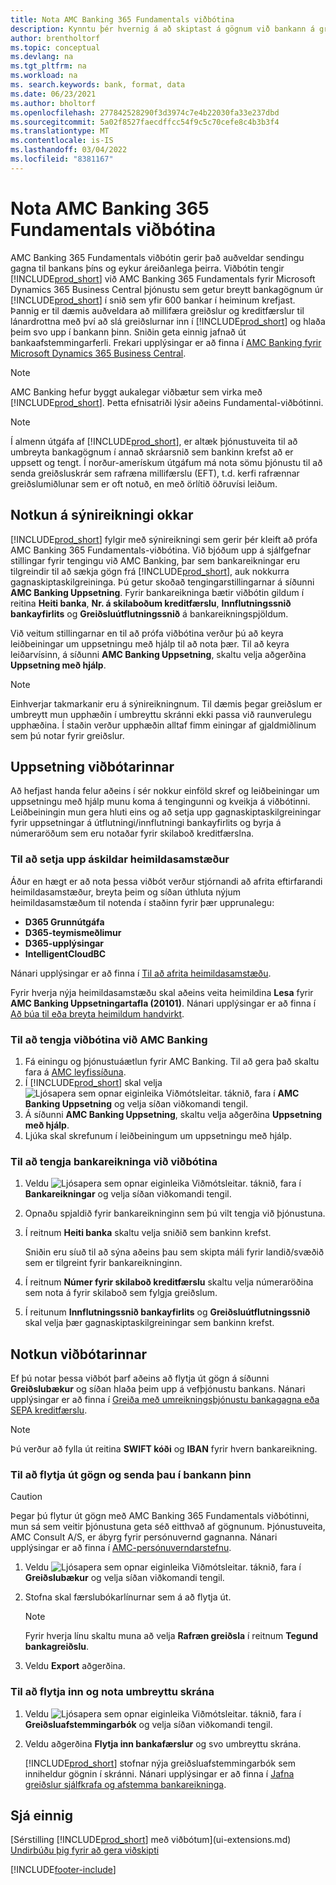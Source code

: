 ```yaml
---
title: Nota AMC Banking 365 Fundamentals viðbótina
description: Kynntu þér hvernig á að skiptast á gögnum við bankann á greiðlegan hátt með því að umbreyta gögnum í það snið sem krafist er.
author: brentholtorf
ms.topic: conceptual
ms.devlang: na
ms.tgt_pltfrm: na
ms.workload: na
ms. search.keywords: bank, format, data
ms.date: 06/23/2021
ms.author: bholtorf
ms.openlocfilehash: 277842528290f3d3974c7e4b22030fa33e237dbd
ms.sourcegitcommit: 5a02f8527faecdffcc54f9c5c70cefe8c4b3b3f4
ms.translationtype: MT
ms.contentlocale: is-IS
ms.lasthandoff: 03/04/2022
ms.locfileid: "8381167"
---
```

# <a name="using-the-amc-banking-365-fundamentals-extension"></a>Nota AMC Banking 365 Fundamentals viðbótina
AMC Banking 365 Fundamentals viðbótin gerir það auðveldar sendingu gagna til bankans þíns og eykur áreiðanlega þeirra. Viðbótin tengir [!INCLUDE[prod_short](includes/prod_short.md)] við AMC Banking 365 Fundamentals fyrir Microsoft Dynamics 365 Business Central þjónustu sem getur breytt bankagögnum úr [!INCLUDE[prod_short](includes/prod_short.md)] í snið sem yfir 600 bankar í heiminum krefjast. Þannig er til dæmis auðveldara að millifæra greiðslur og kreditfærslur til lánardrottna með því að slá greiðslurnar inn í [!INCLUDE[prod_short](includes/prod_short.md)] og hlaða þeim svo upp í bankann þinn. Sniðin geta einnig jafnað út bankaafstemmingarferli. Frekari upplýsingar er að finna í [AMC Banking fyrir Microsoft Dynamics 365 Business Central](https://www.amcbanking.com/bc-fundamentals/).

> [!Note]
> AMC Banking hefur byggt aukalegar viðbætur sem virka með [!INCLUDE[prod_short](includes/prod_short.md)]. Þetta efnisatriði lýsir aðeins Fundamental-viðbótinni.

> [!NOTE]
> Í almenn útgáfa af [!INCLUDE[prod_short](includes/prod_short.md)], er altæk þjónustuveita til að umbreyta bankagögnum í annað skráarsnið sem bankinn krefst að er uppsett og tengt. Í norður-amerískum útgáfum má nota sömu þjónustu til að senda greiðsluskrár sem rafræna millifærslu (EFT), t.d. kerfi rafrænnar greiðslumiðlunar sem er oft notuð, en með örlítið öðruvísi leiðum.

## <a name="using-our-demonstration-account"></a>Notkun á sýnireikningi okkar
[!INCLUDE[prod_short](includes/prod_short.md)] fylgir með sýnireikningi sem gerir þér kleift að prófa AMC Banking 365 Fundamentals-viðbótina. Við bjóðum upp á sjálfgefnar stillingar fyrir tengingu við AMC Banking, þar sem bankareikningar eru tilgreindir til að sækja gögn frá [!INCLUDE[prod_short](includes/prod_short.md)], auk nokkurra gagnaskiptaskilgreininga. Þú getur skoðað tengingarstillingarnar á síðunni **AMC Banking Uppsetning**. Fyrir bankareikninga bætir viðbótin gildum í reitina **Heiti banka**, **Nr. á skilaboðum kreditfærslu**, **Innflutningssnið bankayfirlits** og **Greiðsluútflutningssnið** á bankareikningspjöldum.

Við veitum stillingarnar en til að prófa viðbótina verður þú að keyra leiðbeiningar um uppsetningu með hjálp til að nota þær. Til að keyra leiðarvísinn, á síðunni **AMC Banking Uppsetning**, skaltu velja aðgerðina **Uppsetning með hjálp**.

> [!Note]
> Einhverjar takmarkanir eru á sýnireikningnum. Til dæmis þegar greiðslum er umbreytt mun upphæðin í umbreyttu skránni ekki passa við raunverulegu upphæðina. Í staðin verður upphæðin alltaf fimm einingar af gjaldmiðlinum sem þú notar fyrir greiðslur.  

## <a name="setting-up-the-extension"></a>Uppsetning viðbótarinnar
Að hefjast handa felur aðeins í sér nokkur einföld skref og leiðbeiningar um uppsetningu með hjálp munu koma á tengingunni og kveikja á viðbótinni. Leiðbeiningin mun gera hluti eins og að setja upp gagnaskiptaskilgreiningar fyrir uppsetningar á útflutningi/innflutningi bankayfirlits og byrja á númeraröðum sem eru notaðar fyrir skilaboð kreditfærslna.  

### <a name="to-set-up-the-required-permission-sets"></a>Til að setja upp áskildar heimildasamstæður
Áður en hægt er að nota þessa viðbót verður stjórnandi að afrita eftirfarandi heimildasamstæður, breyta þeim og síðan úthluta nýjum heimildasamstæðum til notenda í staðinn fyrir þær upprunalegu:

* **D365 Grunnútgáfa**
* **D365-teymismeðlimur**
* **D365-upplýsingar**
* **IntelligentCloudBC**

Nánari upplýsingar er að finna í [Til að afrita heimildasamstæðu](ui-define-granular-permissions.md#to-copy-a-permission-set).

Fyrir hverja nýja heimildasamstæðu skal aðeins veita heimildina **Lesa** fyrir **AMC Banking Uppsetningartafla (20101)**. Nánari upplýsingar er að finna í [Að búa til eða breyta heimildum handvirkt](ui-define-granular-permissions.md#to-create-or-modify-permissions-manually).

### <a name="to-connect-the-extension-to-amc-banking"></a>Til að tengja viðbótina við AMC Banking
1. Fá einingu og þjónustuáætlun fyrir AMC Banking. Til að gera það skaltu fara á [AMC leyfissíðuna](https://license.amcbanking.com/register).
2. Í [!INCLUDE[prod_short](includes/prod_short.md)] skal velja ![Ljósapera sem opnar eiginleika Viðmótsleitar.](media/ui-search/search_small.png "Segðu mér hvað þú vilt gera") táknið, fara í **AMC Banking Uppsetning** og velja síðan viðkomandi tengil.  
3. Á síðunni **AMC Banking Uppsetning**, skaltu velja aðgerðina **Uppsetning með hjálp**.
4. Ljúka skal skrefunum í leiðbeiningum um uppsetningu með hjálp.

### <a name="to-connect-bank-accounts-to-the-extension"></a>Til að tengja bankareikninga við viðbótina
1. Veldu ![Ljósapera sem opnar eiginleika Viðmótsleitar.](media/ui-search/search_small.png "Segðu mér hvað þú vilt gera") táknið, fara í **Bankareikningar** og velja síðan viðkomandi tengil.
2. Opnaðu spjaldið fyrir bankareikninginn sem þú vilt tengja við þjónustuna.
3. Í reitnum **Heiti banka** skaltu velja sniðið sem bankinn krefst.  

   Sniðin eru síuð til að sýna aðeins þau sem skipta máli fyrir landið/svæðið sem er tilgreint fyrir bankareikninginn.
4. Í reitnum **Númer fyrir skilaboð kreditfærslu** skaltu velja númeraröðina sem nota á fyrir skilaboð sem fylgja greiðslum.
5. Í reitunum **Innflutningssnið bankayfirlits** og **Greiðsluútflutningssnið** skal velja þær gagnaskiptaskilgreiningar sem bankinn krefst.

## <a name="using-the-extension"></a>Notkun viðbótarinnar
Ef þú notar þessa viðbót þarf aðeins að flytja út gögn á síðunni **Greiðslubækur** og síðan hlaða þeim upp á vefþjónustu bankans. Nánari upplýsingar er að finna í [Greiða með umreikningsþjónustu bankagagna eða SEPA kreditfærslu](finance-make-payments-with-bank-data-conversion-service-or-sepa-credit-transfer.md).

> [!Note]
> Þú verður að fylla út reitina **SWIFT kóði** og **IBAN** fyrir hvern bankareikning.

### <a name="to-export-data-and-submit-it-to-your-bank"></a>Til að flytja út gögn og senda þau í bankann þinn
> [!CAUTION]  
>  Þegar þú flytur út gögn með AMC Banking 365 Fundamentals viðbótinni, mun sá sem veitir þjónustuna geta séð eitthvað af gögnunum. Þjónustuveita, AMC Consult A/S, er ábyrg fyrir persónuvernd gagnanna. Nánari upplýsingar er að finna í [AMC-persónuverndarstefnu](https://go.microsoft.com/fwlink/?LinkId=510158).

1. Veldu ![Ljósapera sem opnar eiginleika Viðmótsleitar.](media/ui-search/search_small.png "Segðu mér hvað þú vilt gera") táknið, fara í **Greiðslubækur** og velja síðan viðkomandi tengil.
2. Stofna skal færslubókarlínurnar sem á að flytja út.  

   > [!Note]
   > Fyrir hverja línu skaltu muna að velja **Rafræn greiðsla** í reitnum **Tegund bankagreiðslu**.
3. Veldu **Export** aðgerðina.

### <a name="to-import-and-apply-the-converted-file"></a>Til að flytja inn og nota umbreyttu skrána
1. Veldu ![Ljósapera sem opnar eiginleika Viðmótsleitar.](media/ui-search/search_small.png "Segðu mér hvað þú vilt gera") táknið, fara í **Greiðsluafstemmingarbók** og velja síðan viðkomandi tengil.
2. Veldu aðgerðina **Flytja inn bankafærslur** og svo umbreyttu skrána.  

   [!INCLUDE[prod_short](includes/prod_short.md)] stofnar nýja greiðsluafstemmingarbók sem inniheldur gögnin í skránni. Nánari upplýsingar er að finna í [Jafna greiðslur sjálfkrafa og afstemma bankareikninga](receivables-apply-payments-auto-reconcile-bank-accounts.md).

## <a name="see-also"></a>Sjá einnig
[Sérstilling [!INCLUDE[prod_short](includes/prod_short.md)] með viðbótum](ui-extensions.md)  
[Undirbúðu þig fyrir að gera viðskipti](ui-get-ready-business.md)


[!INCLUDE[footer-include](includes/footer-banner.md)]